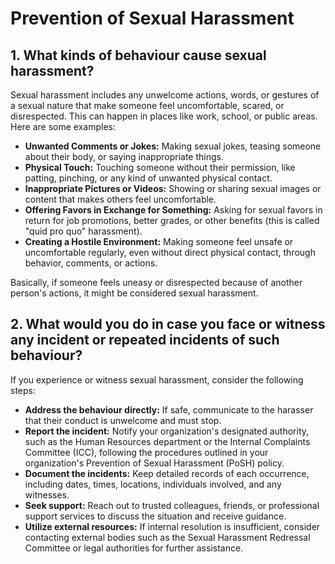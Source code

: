 # Prevention of Sexual Harassment

## 1. What kinds of behaviour cause sexual harassment?

Sexual harassment includes any unwelcome actions, words, or gestures of a sexual nature that make someone feel uncomfortable, scared, or disrespected. This can happen in places like work, school, or public areas. Here are some examples:

- **Unwanted Comments or Jokes:** Making sexual jokes, teasing someone about their body, or saying inappropriate things.
- **Physical Touch:** Touching someone without their permission, like patting, pinching, or any kind of unwanted physical contact.
- **Inappropriate Pictures or Videos:** Showing or sharing sexual images or content that makes others feel uncomfortable.
- **Offering Favors in Exchange for Something:** Asking for sexual favors in return for job promotions, better grades, or other benefits (this is called "quid pro quo" harassment).
- **Creating a Hostile Environment:** Making someone feel unsafe or uncomfortable regularly, even without direct physical contact, through behavior, comments, or actions.

Basically, if someone feels uneasy or disrespected because of another person's actions, it might be considered sexual harassment.

## 2. What would you do in case you face or witness any incident or repeated incidents of such behaviour?

If you experience or witness sexual harassment, consider the following steps:

- **Address the behaviour directly:** If safe, communicate to the harasser that their conduct is unwelcome and must stop.​
- **Report the incident:** Notify your organization's designated authority, such as the Human Resources department or the Internal Complaints Committee (ICC), following the procedures outlined in your organization's Prevention of Sexual Harassment (PoSH) policy.​
- **Document the incidents:** Keep detailed records of each occurrence, including dates, times, locations, individuals involved, and any witnesses.​
- **Seek support:** Reach out to trusted colleagues, friends, or professional support services to discuss the situation and receive guidance.​
- **Utilize external resources:** If internal resolution is insufficient, consider contacting external bodies such as the Sexual Harassment Redressal Committee or legal authorities for further assistance.
